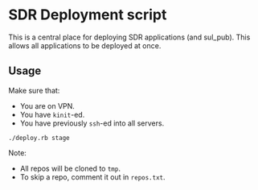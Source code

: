 # SDR Deployment script

This is a central place for deploying SDR applications (and sul_pub).  This allows all applications
to be deployed at once.

## Usage

Make sure that:
* You are on VPN.
* You have `kinit`-ed.
* You have previously `ssh`-ed into all servers.


```
./deploy.rb stage
```

Note:
* All repos will be cloned to `tmp`. 
* To skip a repo, comment it out in `repos.txt`.
